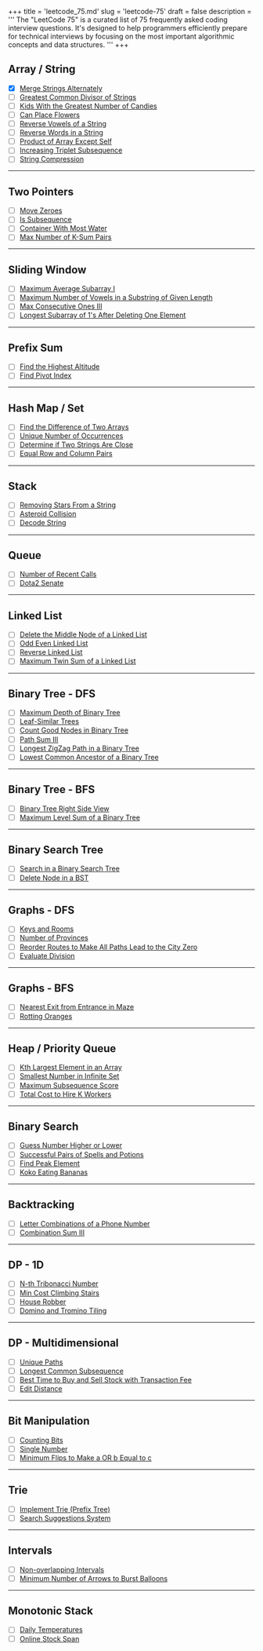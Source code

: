 +++
title = 'leetcode_75.md'
slug = 'leetcode-75'
draft = false
description =  '''
The "LeetCode 75" is a curated list of 75 frequently asked coding interview
questions. It's designed to help programmers efficiently prepare for technical
interviews by focusing on the most important algorithmic concepts and data
structures.
'''
+++

## Array / String

- [x] [Merge Strings Alternately](/leetcode/merge-strings-alternately)
- [ ] [Greatest Common Divisor of Strings](https://leetcode.com/problems/greatest-common-divisor-of-strings)
- [ ] [Kids With the Greatest Number of Candies](https://leetcode.com/problems/kids-with-the-greatest-number-of-candies)
- [ ] [Can Place Flowers](https://leetcode.com/problems/can-place-flowers)
- [ ] [Reverse Vowels of a String](https://leetcode.com/problems/reverse-vowels-of-a-string)
- [ ] [Reverse Words in a String](https://leetcode.com/problems/reverse-words-in-a-string)
- [ ] [Product of Array Except Self](https://leetcode.com/problems/product-of-array-except-self)
- [ ] [Increasing Triplet Subsequence](https://leetcode.com/problems/increasing-triplet-subsequence)
- [ ] [String Compression](https://leetcode.com/problems/string-compression)

---

## Two Pointers

- [ ] [Move Zeroes](https://leetcode.com/problems/move-zeroes)
- [ ] [Is Subsequence](https://leetcode.com/problems/is-subsequence)
- [ ] [Container With Most Water](https://leetcode.com/problems/container-with-most-water)
- [ ] [Max Number of K-Sum Pairs](https://leetcode.com/problems/max-number-of-k-sum-pairs)

---

## Sliding Window

- [ ] [Maximum Average Subarray I](https://leetcode.com/problems/maximum-average-subarray-i)
- [ ] [Maximum Number of Vowels in a Substring of Given Length](https://leetcode.com/problems/maximum-number-of-vowels-in-a-substring-of-given-length)
- [ ] [Max Consecutive Ones III](https://leetcode.com/problems/max-consecutive-ones-iii)
- [ ] [Longest Subarray of 1's After Deleting One Element](https://leetcode.com/problems/longest-subarray-of-1s-after-deleting-one-element)

---

## Prefix Sum

- [ ] [Find the Highest Altitude](https://leetcode.com/problems/find-the-highest-altitude)
- [ ] [Find Pivot Index](https://leetcode.com/problems/find-pivot-index)

---

## Hash Map / Set

- [ ] [Find the Difference of Two Arrays](https://leetcode.com/problems/find-the-difference-of-two-arrays)
- [ ] [Unique Number of Occurrences](https://leetcode.com/problems/unique-number-of-occurrences)
- [ ] [Determine if Two Strings Are Close](https://leetcode.com/problems/determine-if-two-strings-are-close)
- [ ] [Equal Row and Column Pairs](https://leetcode.com/problems/equal-row-and-column-pairs)

---

## Stack

- [ ] [Removing Stars From a String](https://leetcode.com/problems/removing-stars-from-a-string)
- [ ] [Asteroid Collision](https://leetcode.com/problems/asteroid-collision)
- [ ] [Decode String](https://leetcode.com/problems/decode-string)

---

## Queue

- [ ] [Number of Recent Calls](https://leetcode.com/problems/number-of-recent-calls)
- [ ] [Dota2 Senate](https://leetcode.com/problems/dota2-senate)

---

## Linked List

- [ ] [Delete the Middle Node of a Linked List](https://leetcode.com/problems/delete-the-middle-node-of-a-linked-list)
- [ ] [Odd Even Linked List](https://leetcode.com/problems/odd-even-linked-list)
- [ ] [Reverse Linked List](https://leetcode.com/problems/reverse-linked-list)
- [ ] [Maximum Twin Sum of a Linked List](https://leetcode.com/problems/maximum-twin-sum-of-a-linked-list)

---

## Binary Tree - DFS

- [ ] [Maximum Depth of Binary Tree](https://leetcode.com/problems/maximum-depth-of-binary-tree)
- [ ] [Leaf-Similar Trees](https://leetcode.com/problems/leaf-similar-trees)
- [ ] [Count Good Nodes in Binary Tree](https://leetcode.com/problems/count-good-nodes-in-binary-tree)
- [ ] [Path Sum III](https://leetcode.com/problems/path-sum-iii)
- [ ] [Longest ZigZag Path in a Binary Tree](https://leetcode.com/problems/longest-zigzag-path-in-a-binary-tree)
- [ ] [Lowest Common Ancestor of a Binary Tree](https://leetcode.com/problems/lowest-common-ancestor-of-a-binary-tree)

---

## Binary Tree - BFS

- [ ] [Binary Tree Right Side View](https://leetcode.com/problems/binary-tree-right-side-view)
- [ ] [Maximum Level Sum of a Binary Tree](https://leetcode.com/problems/maximum-level-sum-of-a-binary-tree)

---

## Binary Search Tree

- [ ] [Search in a Binary Search Tree](https://leetcode.com/problems/search-in-a-binary-search-tree)
- [ ] [Delete Node in a BST](https://leetcode.com/problems/delete-node-in-a-bst)

---

## Graphs - DFS

- [ ] [Keys and Rooms](https://leetcode.com/problems/keys-and-rooms)
- [ ] [Number of Provinces](https://leetcode.com/problems/number-of-provinces)
- [ ] [Reorder Routes to Make All Paths Lead to the City Zero](https://leetcode.com/problems/reorder-routes-to-make-all-paths-lead-to-the-city-zero)
- [ ] [Evaluate Division](https://leetcode.com/problems/evaluate-division)

---

## Graphs - BFS

- [ ] [Nearest Exit from Entrance in Maze](https://leetcode.com/problems/nearest-exit-from-entrance-in-maze)
- [ ] [Rotting Oranges](https://leetcode.com/problems/rotting-oranges)

---

## Heap / Priority Queue

- [ ] [Kth Largest Element in an Array](https://leetcode.com/problems/kth-largest-element-in-an-array)
- [ ] [Smallest Number in Infinite Set](https://leetcode.com/problems/smallest-number-in-infinite-set)
- [ ] [Maximum Subsequence Score](https://leetcode.com/problems/maximum-subsequence-score)
- [ ] [Total Cost to Hire K Workers](https://leetcode.com/problems/total-cost-to-hire-k-workers)

---

## Binary Search

- [ ] [Guess Number Higher or Lower](https://leetcode.com/problems/guess-number-higher-or-lower)
- [ ] [Successful Pairs of Spells and Potions](https://leetcode.com/problems/successful-pairs-of-spells-and-potions)
- [ ] [Find Peak Element](https://leetcode.com/problems/find-peak-element)
- [ ] [Koko Eating Bananas](https://leetcode.com/problems/koko-eating-bananas)

---

## Backtracking

- [ ] [Letter Combinations of a Phone Number](https://leetcode.com/problems/letter-combinations-of-a-phone-number)
- [ ] [Combination Sum III](https://leetcode.com/problems/combination-sum-iii)

---

## DP - 1D

- [ ] [N-th Tribonacci Number](https://leetcode.com/problems/nth-tribonacci-number)
- [ ] [Min Cost Climbing Stairs](https://leetcode.com/problems/min-cost-climbing-stairs)
- [ ] [House Robber](https://leetcode.com/problems/house-robber)
- [ ] [Domino and Tromino Tiling](https://leetcode.com/problems/domino-and-tromino-tiling)

---

## DP - Multidimensional

- [ ] [Unique Paths](https://leetcode.com/problems/unique-paths)
- [ ] [Longest Common Subsequence](https://leetcode.com/problems/longest-common-subsequence)
- [ ] [Best Time to Buy and Sell Stock with Transaction Fee](https://leetcode.com/problems/best-time-to-buy-and-sell-stock-with-transaction-fee)
- [ ] [Edit Distance](https://leetcode.com/problems/edit-distance)

---

## Bit Manipulation

- [ ] [Counting Bits](https://leetcode.com/problems/counting-bits)
- [ ] [Single Number](https://leetcode.com/problems/single-number)
- [ ] [Minimum Flips to Make a OR b Equal to c](https://leetcode.com/problems/minimum-flips-to-make-a-or-b-equal-to-c)

---

## Trie

- [ ] [Implement Trie (Prefix Tree)](https://leetcode.com/problems/implement-trie-prefix-tree)
- [ ] [Search Suggestions System](https://leetcode.com/problems/search-suggestions-system)

---

## Intervals

- [ ] [Non-overlapping Intervals](https://leetcode.com/problems/non-overlapping-intervals)
- [ ] [Minimum Number of Arrows to Burst Balloons](https://leetcode.com/problems/minimum-number-of-arrows-to-burst-balloons)

---

## Monotonic Stack

- [ ] [Daily Temperatures](https://leetcode.com/problems/daily-temperatures)
- [ ] [Online Stock Span](https://leetcode.com/problems/online-stock-span)
